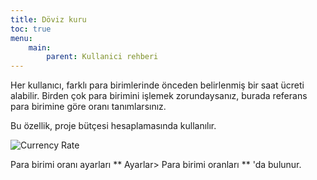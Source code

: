 ```yaml
---
title: Döviz kuru
toc: true
menu:
    main:
        parent: Kullanici rehberi
---
```


Her kullanıcı, farklı para birimlerinde önceden belirlenmiş bir saat ücreti alabilir.
Birden çok para birimini işlemek zorundaysanız, burada referans para birimine göre oranı tanımlarsınız.

Bu özellik, proje bütçesi hesaplamasında kullanılır.

![Currency Rate](/images/v1/currency-rate.png)

Para birimi oranı ayarları ** Ayarlar> Para birimi oranları ** 'da bulunur.
